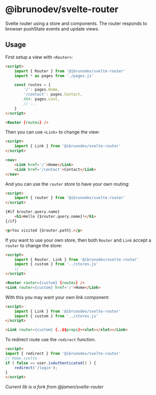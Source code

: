 # @ibrunodev/svelte-router

Svelte router using a store and components. The router responds to browser pushState events and update views.

## Usage

First setup a view with `<Router>`:

```html
<script>
    import { Router } from '@ibrunodev/svelte-router'
    import * as pages from './pages.js'

    const routes = {
        '/': pages.Home,
        '/contact': pages.Contact,
        404: pages.Lost,
        // ...
    }
</script>

<Router {routes} />
```

Then you can use `<Link>` to change the view:

```html
<script>
    import { Link } from '@ibrunodev/svelte-router'
</script>

<nav>
    <Link href='/'>Home</Link>
    <Link href='/contact'>Contact</Link>
</nav>
```

And you can use the `router` store to have your own routing:

```html
<script>
    import { router } from '@ibrunodev/svelte-router'
</script>

{#if $router.query.name}
    <h1>Hello {$router.query.name}!</h1>
{/if}

<p>You visited {$router.path}.</p>
```

If you want to use your own store, then both `Router` and `Link` accept a `router` to change the store:

```html
<script>
    import { Router, Link } from '@ibrunodev/svelte-router'
    import { custom } from '../stores.js'
    // ...
</script>

<Router router={custom} {routes} />
<Link router={custom} href='/'>Home</Link>
```

With this you may want your own link component:

```html
<script>
    import { Link } from '@ibrunodev/svelte-router'
    import { custom } from '../stores.js'
</script>

<Link router={custom} {..$$props}><slot></slot></Link>
```

To redirect route use the `redirect` function.

```html
<script>
import { redirect } from '@ibrunodev/svelte-router'
// Home.svelte
if ( false == user.isAuthenticated() ) {
    redirect('/login');
}
</script>
```

*Current lib is a fork from @jamen/svelte-router*
